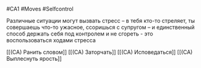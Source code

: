 #CA1 #Moves #Selfcontrol 

Различные ситуации могут вызвать стресс – в тебя кто-то стреляет, ты совершаешь что-то ужасное, ссоришься с супругом – и единственный способ держать себя под контролем и не сгореть - это воспользоваться ходами стресса

[[(CA) Ранить словом]]
[[(CA) Заторчать]]
[[(CA) Исповедаться]]
[[(CA) Выплеснуть ярость]]

